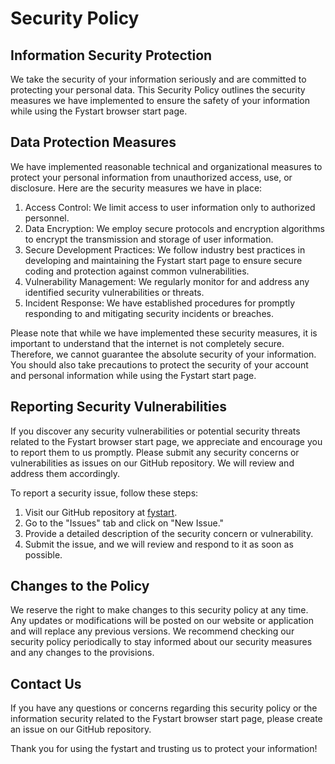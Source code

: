 # Security Policy

## Information Security Protection

We take the security of your information seriously and are committed to protecting your personal data. This Security Policy outlines the security measures we have implemented to ensure the safety of your information while using the Fystart browser start page.

## Data Protection Measures

We have implemented reasonable technical and organizational measures to protect your personal information from unauthorized access, use, or disclosure. Here are the security measures we have in place:

1. Access Control: We limit access to user information only to authorized personnel.
2. Data Encryption: We employ secure protocols and encryption algorithms to encrypt the transmission and storage of user information.
3. Secure Development Practices: We follow industry best practices in developing and maintaining the Fystart start page to ensure secure coding and protection against common vulnerabilities.
4. Vulnerability Management: We regularly monitor for and address any identified security vulnerabilities or threats.
5. Incident Response: We have established procedures for promptly responding to and mitigating security incidents or breaches.

Please note that while we have implemented these security measures, it is important to understand that the internet is not completely secure. Therefore, we cannot guarantee the absolute security of your information. You should also take precautions to protect the security of your account and personal information while using the Fystart start page.

## Reporting Security Vulnerabilities

If you discover any security vulnerabilities or potential security threats related to the Fystart browser start page, we appreciate and encourage you to report them to us promptly. Please submit any security concerns or vulnerabilities as issues on our GitHub repository. We will review and address them accordingly.

To report a security issue, follow these steps:

1. Visit our GitHub repository at [fystart](https://github.com/zmh-program/fystart).
2. Go to the "Issues" tab and click on "New Issue."
3. Provide a detailed description of the security concern or vulnerability.
4. Submit the issue, and we will review and respond to it as soon as possible.

## Changes to the Policy

We reserve the right to make changes to this security policy at any time. Any updates or modifications will be posted on our website or application and will replace any previous versions. We recommend checking our security policy periodically to stay informed about our security measures and any changes to the provisions.

## Contact Us

If you have any questions or concerns regarding this security policy or the information security related to the Fystart browser start page, please create an issue on our GitHub repository.

Thank you for using the fystart and trusting us to protect your information!
